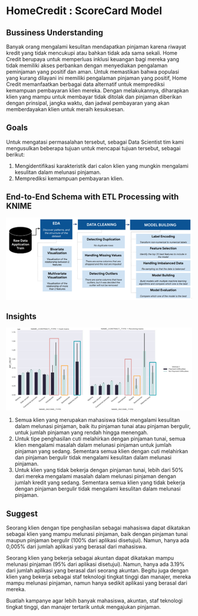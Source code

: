 # HomeCredit : ScoreCard Model

## Bussiness Understanding

Banyak orang mengalami kesulitan mendapatkan pinjaman karena riwayat kredit yang tidak mencukupi atau bahkan tidak ada sama sekali. Home Credit berupaya untuk memperluas inklusi keuangan bagi mereka yang tidak memiliki akses perbankan dengan menyediakan pengalaman peminjaman yang positif dan aman. Untuk memastikan bahwa populasi yang kurang dilayani ini memiliki pengalaman pinjaman yang positif, Home Credit memanfaatkan berbagai data alternatif untuk memprediksi kemampuan pembayaran klien mereka. Dengan melakukannya, diharapkan klien yang mampu untuk membayar tidak ditolak dan pinjaman diberikan dengan prinsipal, jangka waktu, dan jadwal pembayaran yang akan memberdayakan klien untuk meraih kesuksesan.

## Goals

Untuk mengatasi permasalahan tersebut, sebagai Data Scientist tim kami mengusulkan beberapa tujuan untuk mencapai tujuan tersebut, sebagai berikut:

1. Mengidentifikasi karakteristik dari calon klien yang mungkin mengalami kesulitan dalam melunasi pinjaman.
2. Memprediksi kemampuan pembayaran klien.

## End-to-End Schema with ETL Processing with KNIME

![data-pipeline](ETL-process.png)


## Insights

![Dashboard ](viz.png)

1. Semua klien yang merupakan mahasiswa tidak mengalami kesulitan dalam melunasi pinjaman, baik itu pinjaman tunai atau pinjaman bergulir, untuk jumlah pinjaman yang rendah hingga menengah.
2. Untuk tipe penghasilan cuti melahirkan dengan pinjaman tunai, semua klien mengalami masalah dalam melunasi pinjaman untuk jumlah pinjaman yang sedang. Sementara semua klien dengan cuti melahirkan dan pinjaman bergulir tidak mengalami kesulitan dalam melunasi pinjaman.
3. Untuk klien yang tidak bekerja dengan pinjaman tunai, lebih dari 50% dari mereka mengalami masalah dalam melunasi pinjaman dengan jumlah kredit yang sedang. Sementara semua klien yang tidak bekerja dengan pinjaman bergulir tidak mengalami kesulitan dalam melunasi pinjaman.

## Suggest
Seorang klien dengan tipe penghasilan sebagai mahasiswa dapat dikatakan sebagai klien yang mampu melunasi pinjaman, baik dengan pinjaman tunai maupun pinjaman bergulir (100% dari aplikasi disetujui). Namun, hanya ada 0,005% dari jumlah aplikasi yang berasal dari mahasiswa.

Seorang klien yang bekerja sebagai akuntan dapat dikatakan mampu melunasi pinjaman (95% dari aplikasi disetujui). Namun, hanya ada 3.19% dari jumlah aplikasi yang berasal dari seorang akuntan. Begitu juga dengan klien yang bekerja sebagai staf teknologi tingkat tinggi dan manajer, mereka mampu melunasi pinjaman, namun hanya sedikit aplikasi yang berasal dari mereka.

Buatlah kampanye agar lebih banyak mahasiswa, akuntan, staf teknologi tingkat tinggi, dan manajer tertarik untuk mengajukan pinjaman.


